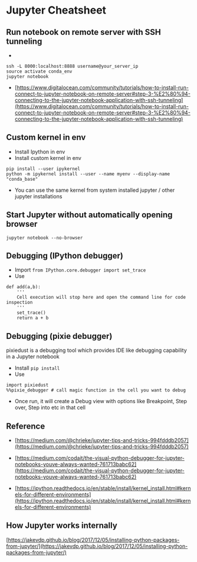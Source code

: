 # Jupyter Cheatsheet

## Run notebook on remote server with SSH tunneling
- 
```
ssh -L 8000:localhost:8888 username@your_server_ip
source activate conda_env
jupyter notebook
```
- [https://www.digitalocean.com/community/tutorials/how-to-install-run-connect-to-jupyter-notebook-on-remote-server#step-3-%E2%80%94-connecting-to-the-jupyter-notebook-application-with-ssh-tunneling](https://www.digitalocean.com/community/tutorials/how-to-install-run-connect-to-jupyter-notebook-on-remote-server#step-3-%E2%80%94-connecting-to-the-jupyter-notebook-application-with-ssh-tunneling)

## Custom kernel in env
- Install Ipython in env
- Install custom kernel in env
```
pip install --user ipykernel
python -m ipykernel install --user --name myenv --display-name "conda_base"
```

- You can use the same kernel from system installed jupyter / other jupyter installations

## Start Jupyter without automatically opening browser
```
jupyter notebook --no-browser
```
## Debugging (IPython debugger)
- Import 
```from IPython.core.debugger import set_trace```
- Use
```
def add(a,b):
    '''
    Cell execution will stop here and open the command line for code inspection
    '''
    set_trace()  
    return a + b
```

## Debugging (pixie debugger)
pixiedust is a debugging tool which provides IDE like debugging capability in a Jupyter notebook
- Install
```pip install```
- Use
```
import pixiedust
%%pixie_debugger # call magic function in the cell you want to debug
```
- Once run, it will create a Debug view with options like Breakpoint, Step over, Step into etc in that cell


## Reference
- [https://medium.com/@chrieke/jupyter-tips-and-tricks-994fdddb2057](https://medium.com/@chrieke/jupyter-tips-and-tricks-994fdddb2057)
-  [https://medium.com/codait/the-visual-python-debugger-for-jupyter-notebooks-youve-always-wanted-761713babc62](https://medium.com/codait/the-visual-python-debugger-for-jupyter-notebooks-youve-always-wanted-761713babc62)

- [https://ipython.readthedocs.io/en/stable/install/kernel_install.html#kernels-for-different-environments](https://ipython.readthedocs.io/en/stable/install/kernel_install.html#kernels-for-different-environments)

## How Jupyter works internally
[https://jakevdp.github.io/blog/2017/12/05/installing-python-packages-from-jupyter/](https://jakevdp.github.io/blog/2017/12/05/installing-python-packages-from-jupyter/)
